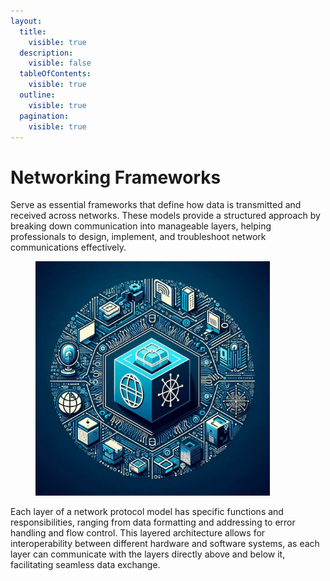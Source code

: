 ```yaml
---
layout:
  title:
    visible: true
  description:
    visible: false
  tableOfContents:
    visible: true
  outline:
    visible: true
  pagination:
    visible: true
---
```


# Networking Frameworks

Serve as essential frameworks that define how data is transmitted and received across networks. These models provide a structured approach by breaking down communication into manageable layers, helping professionals to design, implement, and troubleshoot network communications effectively.

<figure><img src="../../.gitbook/assets/image (26).png" alt="" width="375"><figcaption></figcaption></figure>

Each layer of a network protocol model has specific functions and responsibilities, ranging from data formatting and addressing to error handling and flow control. This layered architecture allows for interoperability between different hardware and software systems, as each layer can communicate with the layers directly above and below it, facilitating seamless data exchange.
